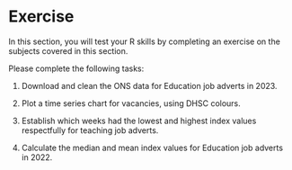 # Exercise

In this section, you will test your R skills by completing an exercise on the subjects covered in this section.

Please complete the following tasks:

1. Download and clean the ONS data for Education job adverts in 2023. 

2. Plot a time series chart for vacancies, using DHSC colours. 

3. Establish which weeks had the lowest and highest index values respectfully for teaching job adverts.

4. Calculate the median and mean index values for Education job adverts in 2022. 



